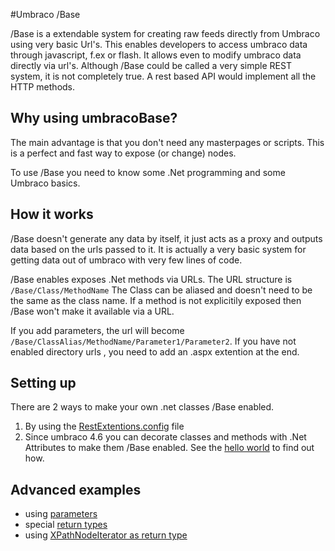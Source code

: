 #Umbraco /Base

/Base is a extendable system for creating raw feeds directly from Umbraco using very basic Url's. This enables developers to access umbraco data through javascript, f.ex or flash.  It allows even to modify umbraco data directly via url's.
Although /Base could be called a very simple REST system, it is not completely true.  A rest based API would implement all the HTTP methods.  

## Why using umbracoBase?
The main advantage is that you don't need any masterpages or scripts.  This is a perfect and fast way to expose (or change) nodes.

To use /Base you need to know some .Net programming and some Umbraco basics.  

## How it works
/Base doesn't generate any data by itself, it just acts as a proxy and outputs data based on the urls passed to it. It is actually a very basic system for getting data out of umbraco with very few lines of code.  

/Base enables exposes .Net methods via URLs. The URL structure is 
    `/Base/Class/MethodName`
The Class can be aliased and doesn't need to be the same as the class name.  If a method is not explicitily exposed then /Base won't make it available via a URL.

If you add parameters, the url will become `/Base/ClassAlias/MethodName/Parameter1/Parameter2`.  If you have not enabled directory urls <!-- todo: what is the link? -->, you need to add an .aspx extention at the end.  

## Setting up
There are 2 ways to make your own .net classes /Base enabled.

  1. By using the [RestExtentions.config](http://our.umbraco.org/wiki/reference/umbraco-base/simple-base-samples/the-restextensionsconfig-file) file
  2. Since umbraco 4.6 <!-- can someone confirm the version number? --> you can decorate classes and methods with .Net Attributes to make them /Base enabled.  See the [hello world](HelloWorld.md) to find out how.

## Advanced examples

*   using [parameters](Examples/Parameters.md)
*   special [return types](Return-types.md)
*   using [XPathNodeIterator as return type](Examples/XPathNodeIterator-returntype.md)


